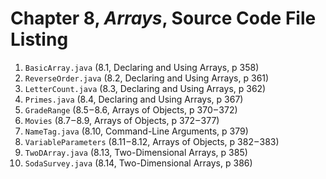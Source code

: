 # Chapter 8, _Arrays_, Source Code File Listing

1. `BasicArray.java` (8.1, Declaring and Using Arrays, p 358)
2. `ReverseOrder.java` (8.2, Declaring and Using Arrays, p 361)
3. `LetterCount.java` (8.3, Declaring and Using Arrays, p 362)
4. `Primes.java` (8.4, Declaring and Using Arrays, p 367)
5. `GradeRange` (8.5 – 8.6, Arrays of Objects, p 370 – 372)
6. `Movies` (8.7 – 8.9, Arrays of Objects, p 372 – 377)
7. `NameTag.java` (8.10, Command-Line Arguments, p 379)
8. `VariableParameters` (8.11 – 8.12, Arrays of Objects, p 382 – 383)
9. `TwoDArray.java` (8.13, Two-Dimensional Arrays, p 385)
10. `SodaSurvey.java` (8.14, Two-Dimensional Arrays, p 386)
